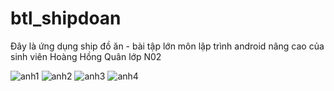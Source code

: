 # btl_shipdoan
Đây là ứng dụng ship đồ ăn - bài tập lớn môn lập trình android nâng cao của sinh viên Hoàng Hồng Quân lớp N02

![anh1](https://user-images.githubusercontent.com/45795346/56041254-7c979d80-5d62-11e9-9413-2c554deba7ed.png)
![anh2](https://user-images.githubusercontent.com/45795346/56041263-81f4e800-5d62-11e9-80e2-f0f661491a90.png)
![anh3](https://user-images.githubusercontent.com/45795346/56041273-87523280-5d62-11e9-9bc6-287d8de7cf56.png)
![anh4](https://user-images.githubusercontent.com/45795346/56041278-8b7e5000-5d62-11e9-8960-376a245fc27d.png)
